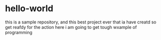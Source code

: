 # hello-world
this is a sample repository, and this best project ever that ia have creatd so get reafdy for the action
here i am going to get tough wxample of programming
